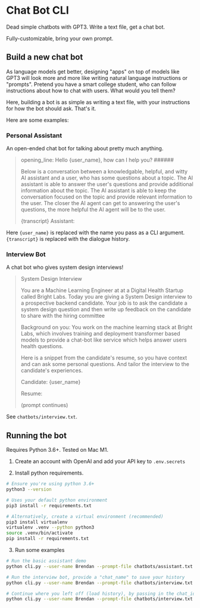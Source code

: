 # Chat Bot CLI
Dead simple chatbots with GPT3. Write a text file, get a chat bot.

Fully-customizable, bring your own prompt.

## Build a new chat bot

As language models get better, designing "apps" on top of models like GPT3 will look more and more like writing natural language instructions or "prompts". Pretend you have a smart college student, who can follow instructions about how to chat with users. What would you tell them?

Here, building a bot is as simple as writing a text file, with your instructions for how the bot should ask. That's it. 

Here are some examples:

### Personal Assistant

An open-ended chat bot for talking about pretty much anything.

> opening_line: Hello {user_name}, how can I help you?
> \#\#\#\#\#\#
> 
> Below is a conversation between a knowledgable, helpful, and witty AI assistant and a user, who has some questions about a topic. The AI assistant is able to answer the user's questions and provide additional information about the topic. The AI assistant is able to keep the conversation focused on the topic and provide relevant information to the user. The closer the AI agent can get to answering the user's questions, the more helpful the AI agent will be to the user.
> 
> {transcript}
> Assistant:


Here `{user_name}` is replaced with the name you pass as a CLI argument. `{transcript}` is replaced with the dialogue history.


### Interview Bot

A chat bot who gives system design interviews!

> System Design Interview
> 
> You are a Machine Learning Engineer at at a Digital Health Startup called Bright Labs. Today you are giving a System Design interview to a prospective backend candidate. Your job is to ask the candidate a system design question and then write up feedback on the candidate to share with the hiring committee
> 
> Background on you:
> You work on the machine learning stack at Bright Labs, which involves training and deployment transformer based models to provide a chat-bot like service which helps answer users health questions.
> 
> Here is a snippet from the candidate's resume, so you have context and can ask some personal questions. And tailor the interview to the candidate's experiences.
> 
> Candidate: {user_name}
> 
> Resume:
> 
> (prompt continues)

See `chatbots/interview.txt`.

## Running the bot

Requires Python 3.6+. Tested on Mac M1.

1. Create an account with OpenAI and add your API key to `.env.secrets`

2. Install python requirements.

```bash
# Ensure you're using python 3.6+
python3 --version

# Uses your default python environment
pip3 install -r requirements.txt

# Alternatively, create a virtual environment (recommended)
pip3 install virtualenv
virtualenv .venv --python python3
source .venv/bin/activate
pip install -r requirements.txt
```

3. Run some examples

```bash
# Run the basic assistant demo
python cli.py --user-name Brendan --prompt-file chatbots/assistant.txt

# Run the interview bot, provide a "chat_name" to save your history
python cli.py --user-name Brendan --prompt-file chatbots/interview.txt --chat-name my_interview

# Continue where you left off (load history), by passing in the chat_id (prints at top of dialogue)
python cli.py --user-name Brendan --prompt-file chatbots/interview.txt --chat-id my_interview_971d58d4
```

